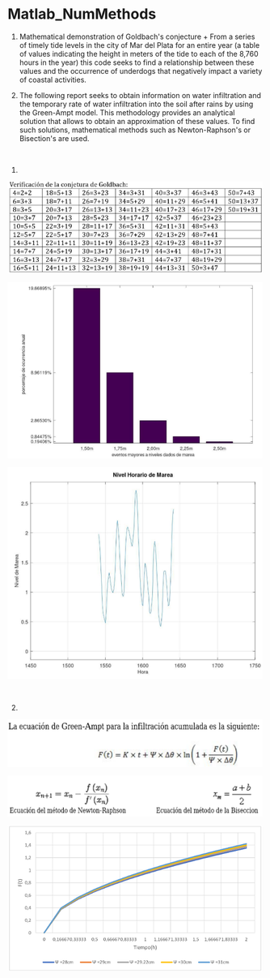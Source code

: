 # Matlab_NumMethods

1) Mathematical demonstration of Goldbach's conjecture + From a series of timely tide levels in the city of Mar del Plata
for an entire year (a table of values indicating the height in meters of the tide to
each of the 8,760 hours in the year) this code seeks to find a relationship between
these values and the occurrence of underdogs that negatively impact a variety of
coastal activities.


2) The following report seeks to obtain information on water infiltration and the temporary rate of water infiltration into the soil after rains by using the Green-Ampt model. This methodology provides an analytical solution that allows to obtain an approximation of these values. To find such solutions, mathematical methods such as Newton-Raphson's or Bisection's are used.


<br/>

1) 

<img src="images/img1.png" align="center" />

 </br>
 </br>

<img src="images/img2.png" align="center" />

 </br>
 </br>

<img src="images/img3.png" align="center" />

<br/>
<br/>
<br/>

2) 

<img src="images/img4.png" align="center" />

 </br>
 </br>

<img src="images/img5.png" align="center" />

 </br>
 </br>

<img src="images/img6.png" align="center" />
